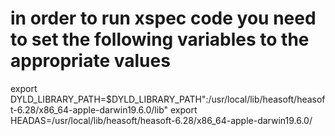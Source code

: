 # in order to run xspec code you need to set the following variables to the appropriate values

export DYLD_LIBRARY_PATH=$DYLD_LIBRARY_PATH":/usr/local/lib/heasoft/heasoft-6.28/x86_64-apple-darwin19.6.0/lib"
export HEADAS=/usr/local/lib/heasoft/heasoft-6.28/x86_64-apple-darwin19.6.0/
